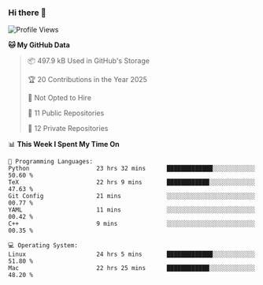 ### Hi there 👋

<!--
**huayuan4396/huayuan4396** is a ✨ _special_ ✨ repository because its `README.md` (this file) appears on your GitHub profile.

Here are some ideas to get you started:

- 🔭 I’m currently working on ...
- 🌱 I’m currently learning ...
- 👯 I’m looking to collaborate on ...
- 🤔 I’m looking for help with ...
- 💬 Ask me about ...
- 📫 How to reach me: ...
- 😄 Pronouns: ...
- ⚡ Fun fact: ...
-->

<!--START_SECTION:waka-->
![Profile Views](http://img.shields.io/badge/Profile%20Views-0-blue)

**🐱 My GitHub Data** 

> 📦 497.9 kB Used in GitHub's Storage 
 > 
> 🏆 20 Contributions in the Year 2025
 > 
> 🚫 Not Opted to Hire
 > 
> 📜 11 Public Repositories 
 > 
> 🔑 12 Private Repositories 
 > 
📊 **This Week I Spent My Time On** 

```text
💬 Programming Languages: 
Python                   23 hrs 32 mins      █████████████░░░░░░░░░░░░   50.60 % 
TeX                      22 hrs 9 mins       ████████████░░░░░░░░░░░░░   47.63 % 
Git Config               21 mins             ░░░░░░░░░░░░░░░░░░░░░░░░░   00.77 % 
YAML                     11 mins             ░░░░░░░░░░░░░░░░░░░░░░░░░   00.42 % 
C++                      9 mins              ░░░░░░░░░░░░░░░░░░░░░░░░░   00.35 % 

💻 Operating System: 
Linux                    24 hrs 5 mins       █████████████░░░░░░░░░░░░   51.80 % 
Mac                      22 hrs 25 mins      ████████████░░░░░░░░░░░░░   48.20 % 
```


<!--END_SECTION:waka-->
